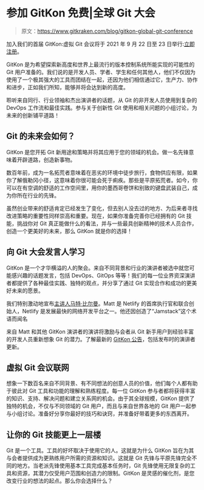 # 参加 GitKon 免费|全球 Git 大会

> 原文：<https://www.gitkraken.com/blog/gitkon-global-git-conference>

加入我们的首届 GitKon:虚拟 Git 会议将于 2021 年 9 月 22 日至 23 日举行:[立即注册](https://gitkon.com/attendee-registration/)。

GitKon 是为希望探索新高度和世界上最流行的版本控制系统所能实现的可能性的 Git 用户准备的。我们说的是开发人员、学者、学生和任何其他人，他们不仅因为使用了一个极其强大的工具而团结在一起，还因为他们相信通过它，生产力、协作和进步，正如我们所知，能够并将会达到新的高度。

聆听来自同行、行业领袖和杰出演讲者的话题，从 Git 的非开发人员使用到复杂的 DevOps 工作流和最佳实践。参与关于创新性 Git 使用和相关问题的小组讨论，为未来的创新铺平道路！

## Git 的未来会如何？

GitKon 是您开拓 Git 新用途和策略并将其应用于您的领域的机会。做一名先锋意味着开辟道路，创造新事物。

数百年前，成为一名拓荒者意味着在恶劣的环境中徒步旅行，食物供应有限，如果你了解俄勒冈小径，这意味着你很可能会死于痢疾。那些是平原拓荒者。如今，你可以在有空调的舒适的工作空间里，用你的墨西哥卷饼和别致的键盘武装自己，成为你所在行业的先锋。

虽然创业带来的舒适肯定已经发生了变化，但去别人没去过的地方、为后来者寻找改进策略的重要性同样崇高和重要。现在，如果你准备完善你已经拥有的 Git 技能，挑战你对 Git 真正能做什么的看法，并与一些最具创新精神的技术人员合作，创造一个更美好的未来，那么 GitKon 就是你的选择！

## **向 Git 大会发言人学习**

GitKon 是一个才华横溢的人的聚会。来自不同背景和行业的演讲者被选中就您可能感兴趣的话题发言，包括 DevOps、GitOps 等等！我们的每一位业界资深演讲者都提供了各种最佳实践、独特的观点，并分享了通过 Git 实现合作和成功的更美好未来的愿景。

我们特别激动地宣布[主讲人马特·比尔曼](https://www.gitkraken.com/blog/gitkon-keynote-netlify-ceo)。Matt 是 Netlify 的首席执行官和联合创始人，Netlify 是发展最快的网络开发平台之一。他还因创造了“Jamstack”这个术语而闻名

来自 Matt 和其他 GitKon 演讲者的演讲将激励与会者从 Git 新手用户到经验丰富的开发人员重新想象 Git 的潜力。了解最新的 [GitKon 公告](https://gitkon.com/announcements/)，包括发布时的演讲者更新。

## **虚拟 Git 会议联网**

想象一下数百名来自不同背景、有不同想法的创意人员的价值，他们每个人都有助于彼此对 Git 工具和功能的理解和熟练程度。每一位 GitKon 参与者都将获得丰富的知识、支持、解决问题和建立关系网的机会。由于其全球规模，GitKon 提供了独特的机会，不仅与不同领域的 Git 用户，而且与来自世界各地的 Git 用户一起参与小组讨论。准备好分享你最好的技巧和诀窍，并准备好带着更多的东西离开。

## **让你的 Git 技能更上一层楼**

Git 是一个工具。工具的好坏取决于使用它的人。这就是为什么 GitKon 旨在为其与会者提供成为更熟练用户所需的资源和知识。这就是 Git 先锋与平原先锋完全不同的地方。当老派先锋使用基本工具完成基本任务时，Git 先锋使用无限复杂的工具和资源，其潜力仅受用户范围和创造力的限制。GitKon 是灵感的催化剂，是您改变行业的想法的起点。那么你会选择什么？